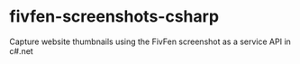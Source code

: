 # fivfen-screenshots-csharp
Capture website thumbnails using the FivFen screenshot as a service API in c#.net
